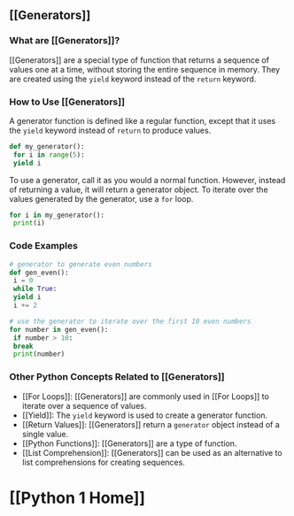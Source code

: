 ## [[Generators]]

### What are [[Generators]]?
 [[Generators]] are a special type of function that returns a sequence of values one at a time, without storing the entire sequence in memory. They are created using the `yield` keyword instead of the `return` keyword.

### How to Use [[Generators]]
A generator function is defined like a regular function, except that it uses the `yield` keyword instead of `return` to produce values.

```python
def my_generator():
 for i in range(5):
 yield i
```

To use a generator, call it as you would a normal function. However, instead of returning a value, it will return a generator object. To iterate over the values generated by the generator, use a `for` loop.

```python
for i in my_generator():
 print(i)
```

### Code Examples
```python
# generator to generate even numbers
def gen_even():
 i = 0
 while True:
 yield i
 i += 2
```

```python
# use the generator to iterate over the first 10 even numbers
for number in gen_even():
 if number > 10:
 break
 print(number)
```

### Other Python Concepts Related to [[Generators]]

- [[For Loops]]: [[Generators]] are commonly used in [[For Loops]] to iterate over a sequence of values.
- [[Yield]]: The `yield` keyword is used to create a generator function.
- [[Return Values]]: [[Generators]] return a `generator` object instead of a single value.
- [[Python Functions]]: [[Generators]] are a type of function.
- [[List Comprehension]]: [[Generators]] can be used as an alternative to list comprehensions for creating sequences.
# [[Python 1 Home]]